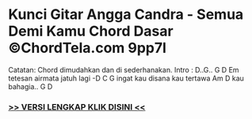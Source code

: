 
 # Kunci Gitar Angga Candra - Semua Demi Kamu Chord Dasar ©ChordTela.com 9pp7l


Catatan: Chord dimudahkan dan di sederhanakan. Intro : D..G.. G D Em tetesan airmata jatuh lagi -D C G ingat kau disana kau tertawa Am D kau bahagia.. G D

###  <a href="https://shortlighzx.web.app?sq=Kunci Gitar Angga Candra - Semua Demi Kamu Chord Dasar ©ChordTela.com"> >> VERSI LENGKAP KLIK DISINI << </a>
